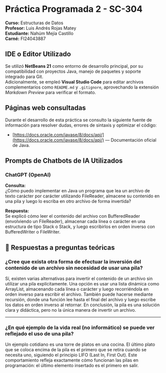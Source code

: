 # Práctica Programada 2 - SC-304  
**Curso:** Estructuras de Datos  
**Profesor:** Luis Andrés Rojas Matey  
**Estudiante:** Nahúm Mejía Castillo  
**Carné:** FI24043887  


##  IDE o Editor Utilizado
Se utilizó **NetBeans 21** como entorno de desarrollo principal, por su compatibilidad con proyectos Java, manejo de paquetes y soporte integrado para Git.  
Adicionalmente, se empleó **Visual Studio Code** para editar archivos complementarios como `README.md` y `.gitignore`, aprovechando la extensión *Markdown Preview* para verificar el formato.



##  Páginas web consultadas
Durante el desarrollo de esta práctica se consulto la siguiente fuente de información para resolver dudas, errores de sintaxis y optimizar el código:

- [https://docs.oracle.com/javase/8/docs/api/](https://docs.oracle.com/javase/8/docs/api/) — Documentación oficial de Java.  



##  Prompts de Chatbots de IA Utilizados

### ChatGPT (OpenAI)
**Consulta:**  
¿Cómo puedo implementar en Java un programa que lea un archivo de texto carácter por carácter utilizando FileReader, almacene su contenido en una pila y luego lo escriba en otro archivo de forma invertida?

**Respuesta:**  
Se explicó cómo leer el contenido del archivo con BufferedReader (envolviendo un FileReader), almacenar cada línea o carácter en una estructura de tipo Stack<String> o Stack<Character>, y luego escribirlos en orden inverso con BufferedWriter o FileWriter.

## 💬 Respuestas a preguntas teóricas

### ¿Cree que exista otra forma de efectuar la inversión del contenido de un archivo sin necesidad de usar una pila?
Sí, existen varias alternativas para invertir el contenido de un archivo sin utilizar una pila explícitamente. Una opción es usar una lista dinámica como ArrayList, almacenando cada línea o carácter y luego recorriéndola en orden inverso para escribir el archivo. También puede hacerse mediante recursión, donde una función lee hasta el final del archivo y luego escribe los datos en orden inverso al retornar.
En conclusión, la pila es una solución clara y didáctica, pero no la única manera de invertir un archivo.

---

### ¿En qué ejemplo de la vida real (no informático) se puede ver reflejado el uso de una pila?
Un ejemplo cotidiano es una torre de platos en una cocina. El último plato que se coloca encima de la pila es el primero que se retira cuando se necesita uno, siguiendo el principio LIFO (Last In, First Out). Este comportamiento refleja exactamente cómo funcionan las pilas en programación: el último elemento insertado es el primero en salir.

